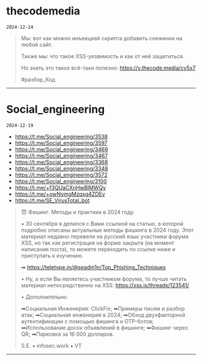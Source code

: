 # thecodemedia
`2024-12-24`

<blockquote>
Мы: вот как можно инъекцией скрипта добавить снежинки на любой сайт.

Также мы: что такое XSS-уязвимость и как от неё защититься.

Но знать это такое всё-таки полезно: https://v.thecode.media/cy5x7

&#35;разбор_Код
</blockquote>

---

# Social_engineering
`2024-12-19`

* https://t.me/Social_engineering/3538
* https://t.me/Social_engineering/3597
* https://t.me/Social_engineering/3469
* https://t.me/Social_engineering/3467
* https://t.me/Social_engineering/3368
* https://t.me/Social_engineering/3348
* https://t.me/Social_engineering/3572
* https://t.me/Social_engineering/3100
* https://t.me/+f3QUaCXnHwBlMWQy
* https://t.me/+owNymgMzqsg4ZDEy
* https://t.me/SE_VirusTotal_bot

<blockquote>
😈 Фишинг. Методы и практики в 2024 году.

•  30 сентября я делился с Вами ссылкой на статью, в которой подробно описаны актуальные методы фишинга в 2024 году. Этот материал недавно перевели на русский язык участники форума XSS, но так как регистрация на форме закрыта (на момент написания поста), то можете переходить по ссылке ниже и приступать к изучению.

➡ https://teletype.in/@seadm1n/Top_Phishing_Techniques

•  Ну, а если Вы являетесь участником форума, то лучше читать материал непосредственно на XSS: https://xss.is/threads/123541/

•  Дополнительно:

➡Социальная Инженерия: ClickFix;
➡Примеры писем и разбор атак;
➡Социальная инженерия в 2024;
➡Обход двухфакторной аутентификации с помощью фишинга и OTP-ботов;
➡Использование досок объявлений в фишинге;
➡Фишинг через QR;
➡Парковка за 16 000 долларов.

S.E. ▪️ infosec.work ▪️ VT
</blockquote>

---

